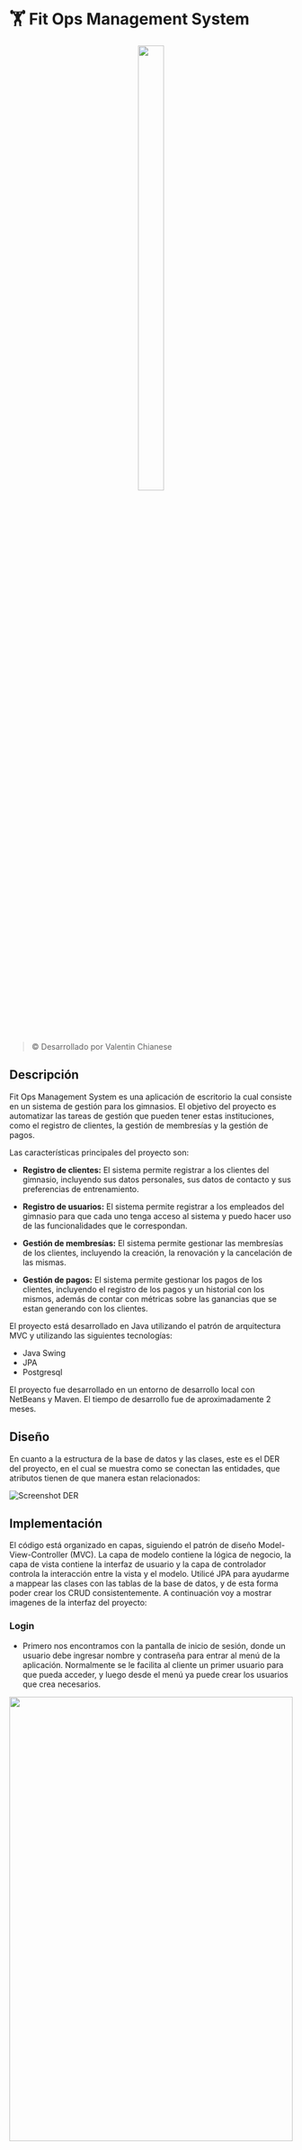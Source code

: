 # 🏋️ Fit Ops Management System

<p align="center"><img width=30% height=45% src="./src/main/resources/icons/logo.png"></p>

> © Desarrollado por Valentin Chianese
## Descripción

Fit Ops Management System es una aplicación de escritorio la cual consiste en un sistema de gestión para los gimnasios.  El objetivo del proyecto es automatizar las tareas de gestión que pueden tener estas instituciones, como el registro de clientes, la gestión de membresías y la gestión de pagos.

Las características principales del proyecto son:

- **Registro de clientes:** El sistema permite registrar a los clientes del gimnasio, incluyendo sus datos personales, sus datos de contacto y sus preferencias de entrenamiento.

- **Registro de usuarios:** El sistema permite registrar a los empleados del gimnasio para que cada uno tenga acceso al sistema y puedo hacer uso de las funcionalidades que le correspondan.

- **Gestión de membresías:** El sistema permite gestionar las membresías de los clientes, incluyendo la creación, la renovación y la cancelación de las mismas.

- **Gestión de pagos:** El sistema permite gestionar los pagos de los clientes, incluyendo el registro de los pagos y un historial con los mismos, además de contar con métricas sobre las ganancias que se estan generando con los clientes.

El proyecto está desarrollado en Java utilizando el patrón de arquitectura MVC y utilizando las siguientes tecnologías:

- Java Swing
- JPA
- Postgresql

El proyecto fue desarrollado en un entorno de desarrollo local con NetBeans y Maven. El tiempo de desarrollo fue de aproximadamente 2 meses.

## Diseño

En cuanto a la estructura de la base de datos y las clases, este es el DER del proyecto, en el cual se muestra como se conectan las entidades, que atributos tienen de que manera estan relacionados:

![Screenshot DER](./src/main/resources/icons/SSDER.png)


## Implementación

El código está organizado en capas, siguiendo el patrón de diseño Model-View-Controller (MVC). La capa de modelo contiene la lógica de negocio, la capa de vista contiene la interfaz de usuario y la capa de controlador controla la interacción entre la vista y el modelo. Utilicé JPA para ayudarme a mappear las clases con las tablas de la base de datos, y de esta forma poder crear los CRUD consistentemente.
A continuación voy a mostrar imagenes de la interfaz del proyecto:

### Login
- Primero nos encontramos con la pantalla de inicio de sesión, donde un usuario debe ingresar nombre y contraseña para entrar al menú de la aplicación. Normalmente se le facilita al cliente un primer usuario para que pueda acceder, y luego desde el menú ya puede crear los usuarios que crea necesarios.

<p align="center"><img width=100% height=45% src="./src/main/resources/icons/1Login.png"></p>

### Dashboard

- El dashboard donde se pueden ver los miembros registrados y unas metricas relacionadas a los ingresos que está obteniendo el gimnasio. Estas métricas siempre se actualizan el primero de cada mes, debido a que son métricas mensuales.

![Screenshot Dashboard](./src/main/resources/icons/2Dashboard.png)

### Miembros

- El apartado de miembros que muestra la tabla de los mismos, y cuenta con la creación, edición y eliminación de cada una. Además de tener la posibilidad de asignarle las membresias a los miembros. Cuando se le asigna una membresia a un miembro se efectua el pago y además se cambia el estado del miembro a "Activo" que significa que su membresía esta vigente, al pasar el tiempo estipulado en el que rige dicha membresía, el estado del miembro pasará a "Vencido".

![Screenshot Miembros](./src/main/resources/icons/5Miembros.png)
![Screenshot Carga Miembros](./src/main/resources/icons/4CargaMiembros.png)
![Screenshot Edición miembros](./src/main/resources/icons/6EditarMiembro.png)
![Screenshot asignación membresia](./src/main/resources/icons/7AsignarMembresiaMiembro.png)

### Usuarios

- El apartado de usuarios que muestra la tabla de los mismos, y cuenta con la creación, edición y eliminación de cada uno.

![Screenshot usuarios](./src/main/resources/icons/3Usuarios.png)

### Membresías

- El apartado de membresias que muestra la tabla de las mismas, y cuenta con la creación, edición y eliminación de cada una.

![Screenshot membresías](./src/main/resources/icons/8Membresias.png)

### Pagos

- El apartado de pagos que muestra la tabla de los mismos, y muestra información adicional sobre los ingresos.

![Screenshot pagos](./src/main/resources/icons/9Pagos.png)

### Visitas

- El apartado de visitas que da la opcion de registrar las visitas de los miembros o bien registrar las visitas de un cliente que pagó solamente el día. En el caso de querer registrar la visita de un miembro, notar que del lado derecho aparece la información del miembro seleccionado, en el apartado de "días de visita" se muestran la cantidad de visitas que le quedan al miembro por utilizar en la semana, una vez llegado al límite de la capacidad no se podrá registrar otra visita a ese miembro hasta que empiece la siguiente semana.

![Screenshot Visitas](./src/main/resources/icons/10Visitas.png)
![Screenshot Visita Miembro](./src/main/resources/icons/11VisitaMiembro.png)

### Historial de ventas

- Un historial de ventas, donde se pueden visualizar métricas sobre el dinero recaudado en cada mes, y de donde llegó este dinero. Este historial cuenta con la información de los ultimos 12 meses.

![Screenshot historial](./src/main/resources/icons/12HistorialVentas.png)


## Documentación

En este archivo está la documentación técnica del proyecto, donde se profundizará con mas detalle la composición de la solución de software.

<a href="https://docs.google.com/document/d/1Ib_MgmMK8CmQHtCWghYcJ8DVYipcR7gc2sPzEKmKQ6I/edit?usp=sharing">Documentación Técnica</a>

## Contribuciones

Este proyecto fue desarrollado como parte de un proyecto personal y se aceptan cualquier tipo de contribuciones externas. Agradecemos tus comentarios y sugerencias para mejorar el sistema en futuras versiones.

## Créditos

Desarrollado por [Valentin Chianese](https://github.com/ImLevan).
